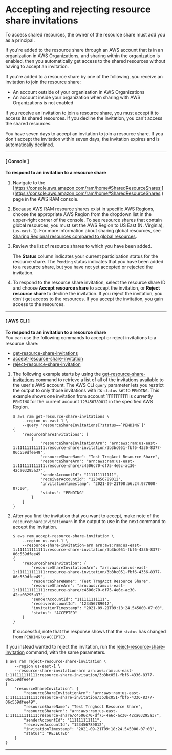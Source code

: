 # Accepting and rejecting resource share invitations<a name="working-with-shared-invitations"></a>

To access shared resources, the owner of the resource share must add you as a principal\.

If you're added to the resource share through an AWS account that is in an organization in AWS Organizations, and sharing within the organization is enabled, then you automatically get access to the shared resources without having to accept an invitation\.

If you're added to a resource share by one of the following, you receive an invitation to join the resource share:
+ An account outside of your organization in AWS Organizations
+ An account inside your organization when sharing with AWS Organizations is not enabled

If you receive an invitation to join a resource share, you must accept it to access its shared resources\. If you decline the invitation, you can't access the shared resources\.

You have seven days to accept an invitation to join a resource share\. If you don't accept the invitation within seven days, the invitation expires and is automatically declined\.

------
#### [ Console ]

**To respond to an invitation to a resource share**

1. Navigate to the [https://console.aws.amazon.com/ram/home#SharedResourceShares:](https://console.aws.amazon.com/ram/home#SharedResourceShares:) page in the AWS RAM console\.

1. Because AWS RAM resource shares exist in specific AWS Regions, choose the appropriate AWS Region from the dropdown list in the upper\-right corner of the console\. To see resource shares that contain global resources, you must set the AWS Region to US East \(N\. Virginia\), \(`us-east-1`\)\. For more information about sharing global resources, see [Sharing Regional resources compared to global resources](working-with-regional-vs-global.md)\.

1. Review the list of resource shares to which you have been added\.

   The **Status** column indicates your current participation status for the resource share\. The `Pending` status indicates that you have been added to a resource share, but you have not yet accepted or rejected the invitation\.

1. To respond to the resource share invitation, select the resource share ID and choose **Accept resource share** to accept the invitation, or **Reject resource share** to decline the invitation\. If you reject the invitation, you don't get access to the resources\. If you accept the invitation, you gain access to the resources\.

------
#### [ AWS CLI ]

**To respond to an invitation to a resource share**  
You can use the following commands to accept or reject invitations to a resource share:
+ [get\-resource\-share\-invitations](https://docs.aws.amazon.com/cli/latest/reference/ram/get-resource-share-invitations.html)
+ [accept\-resource\-share\-invitation](https://docs.aws.amazon.com/cli/latest/reference/ram/accept-resource-share-invitation.html)
+ [reject\-resource\-share\-invitation](https://docs.aws.amazon.com/cli/latest/reference/ram/reject-resource-share-invitation.html)

1. The following example starts by using the [get\-resource\-share\-invitations](https://docs.aws.amazon.com/cli/latest/reference/ram/get-resource-share-invitations.html) command to retrieve a list of all of the invitations available to the user's AWS account\. The AWS CLI `query` parameter lets you restrict the output to only those invitations with its `status` set to `PENDING`\. This example shows one invitation from account 111111111111 is currently `PENDING` for the current account `123456789012` in the specified AWS Region\.

   ```
   $ aws ram get-resource-share-invitations \
       --region us-east-1 \
       --query 'resourceShareInvitations[?status==`PENDING`]'
   {
       "resourceShareInvitations": [
           {
               "resourceShareInvitationArn": "arn:aws:ram:us-east-1:111111111111:resource-share-invitation/3b3bc051-fbf6-4336-8377-06c559dfee49",
               "resourceShareName": "Test TrngAcct Resource Share",
               "resourceShareArn": "arn:aws:ram:us-east-1:111111111111:resource-share/c4506c70-df75-4e6c-ac30-42ca03295a37",
               "senderAccountId": "111111111111",
               "receiverAccountId": "123456789012",
               "invitationTimestamp": "2021-09-21T08:56:24.977000-07:00",
               "status": "PENDING"
           }
       ]
   }
   ```

1. After you find the invitation that you want to accept, make note of the `resourceShareInvitationArn` in the output to use in the next command to accept the invitation\.

   ```
   $ aws ram accept-resource-share-invitation \
       --region us-east-1 \
       --resource-share-invitation-arn arn:aws:ram:us-east-1:111111111111:resource-share-invitation/3b3bc051-fbf6-4336-8377-06c559dfee49
   {
       "resourceShareInvitation": {
           "resourceShareInvitationArn": "arn:aws:ram:us-east-1:111111111111:resource-share-invitation/3b3bc051-fbf6-4336-8377-06c559dfee49",
           "resourceShareName": "Test TrngAcct Resource Share",
           "resourceShareArn": "arn:aws:ram:us-east-1:111111111111:resource-share/c4506c70-df75-4e6c-ac30-42ca03295a37",
           "senderAccountId": "111111111111",
           "receiverAccountId": "123456789012",
           "invitationTimestamp": "2021-09-21T09:18:24.545000-07:00",
           "status": "ACCEPTED"
       }
   }
   ```

   If successful, note that the response shows that the `status` has changed from `PENDING` to `ACCEPTED`\.

If you instead wanted to reject the invitation, run the [reject\-resource\-share\-invitation](https://docs.aws.amazon.com/cli/latest/reference/ram/reject-resource-share-invitation.html) command, with the same parameters\.

```
$ aws ram reject-resource-share-invitation \
    --region us-east-1 \
    --resource-share-invitation-arn arn:aws:ram:us-east-1:111111111111:resource-share-invitation/3b3bc051-fbf6-4336-8377-06c559dfee49
{
    "resourceShareInvitation": {
        "resourceShareInvitationArn": "arn:aws:ram:us-east-1:111111111111:resource-share-invitation/3b3bc051-fbf6-4336-8377-06c559dfee49",
        "resourceShareName": "Test TrngAcct Resource Share",
        "resourceShareArn": "arn:aws:ram:us-east-1:111111111111:resource-share/c4506c70-df75-4e6c-ac30-42ca03295a37",
        "senderAccountId": "111111111111",
        "receiverAccountId": "123456789012",
        "invitationTimestamp": "2021-09-21T09:18:24.545000-07:00",
        "status": "REJECTED"
    }
}
```

------